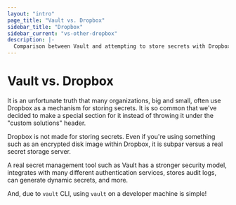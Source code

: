 ```yaml
---
layout: "intro"
page_title: "Vault vs. Dropbox"
sidebar_title: "Dropbox"
sidebar_current: "vs-other-dropbox"
description: |-
  Comparison between Vault and attempting to store secrets with Dropbox.
---
```


# Vault vs. Dropbox

It is an unfortunate truth that many organizations, big and small, often use Dropbox as a mechanism for storing secrets. It is so common that we've decided to make a special section for it instead of throwing it under the "custom solutions" header.

Dropbox is not made for storing secrets. Even if you're using something such as an encrypted disk image within Dropbox, it is subpar versus a real secret storage server.

A real secret management tool such as Vault has a stronger security model, integrates with many different authentication services, stores audit logs, can generate dynamic secrets, and more.

And, due to `vault` CLI, using `vault` on a developer machine is simple!
